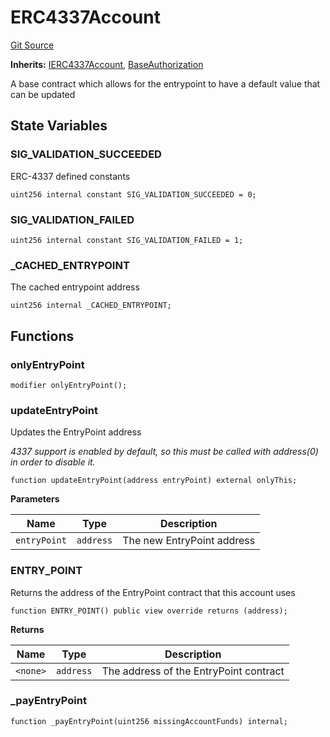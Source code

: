 # ERC4337Account
[Git Source](https://github.com/Uniswap/minimal-delegation/blob/1457ed9d5e0382ab8547f6bc36a3738475e8b5fe/src/ERC4337Account.sol)

**Inherits:**
[IERC4337Account](/src/interfaces/IERC4337Account.sol/interface.IERC4337Account.md), [BaseAuthorization](/src/BaseAuthorization.sol/contract.BaseAuthorization.md)

A base contract which allows for the entrypoint to have a default value that can be updated


## State Variables
### SIG_VALIDATION_SUCCEEDED
ERC-4337 defined constants


```solidity
uint256 internal constant SIG_VALIDATION_SUCCEEDED = 0;
```


### SIG_VALIDATION_FAILED

```solidity
uint256 internal constant SIG_VALIDATION_FAILED = 1;
```


### _CACHED_ENTRYPOINT
The cached entrypoint address


```solidity
uint256 internal _CACHED_ENTRYPOINT;
```


## Functions
### onlyEntryPoint


```solidity
modifier onlyEntryPoint();
```

### updateEntryPoint

Updates the EntryPoint address

*4337 support is enabled by default, so this must be called with address(0) in order to disable it.*


```solidity
function updateEntryPoint(address entryPoint) external onlyThis;
```
**Parameters**

|Name|Type|Description|
|----|----|-----------|
|`entryPoint`|`address`|The new EntryPoint address|


### ENTRY_POINT

Returns the address of the EntryPoint contract that this account uses


```solidity
function ENTRY_POINT() public view override returns (address);
```
**Returns**

|Name|Type|Description|
|----|----|-----------|
|`<none>`|`address`|The address of the EntryPoint contract|


### _payEntryPoint


```solidity
function _payEntryPoint(uint256 missingAccountFunds) internal;
```

